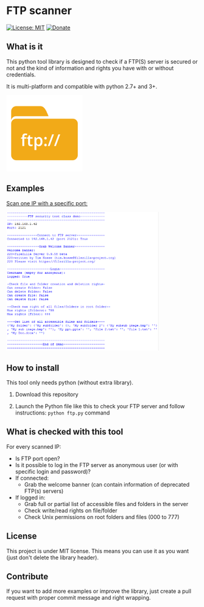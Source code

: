 # FTP scanner
[![License: MIT](https://img.shields.io/badge/License-MIT-brightgreen.svg)](https://github.com/QuentinCG/FTP-Security-Scanner/blob/master/LICENSE.md) [![Donate](https://img.shields.io/badge/Donate-PayPal-blue.svg)](https://paypal.me/QuentinCG)

## What is it

This python tool library is designed to check if a FTP(S) server is secured or not
and the kind of information and rights you have with or without credentials.

It is multi-platform and compatible with python 2.7+ and 3+.

<img src="ftp.png" width="200">

## Examples

<a target="_blank" href="https://github.com/QuentinCG/FTP-Security-Scanner/blob/master/utils/ftp.py">Scan one IP with a specific port:</a>

<img src="example_one_ip.png" width="400">

## How to install

This tool only needs python (without extra library).

1) Download this repository

2) Launch the Python file like this to check your FTP server and follow instructions: `python ftp.py` command

## What is checked with this tool

For every scanned IP:
 - Is FTP port open?
 - Is it possible to log in the FTP server as anonymous user (or with specific login and password)?
 - If connected:
   - Grab the welcome banner (can contain information of deprecated FTP(s) servers)
 - If logged in:
   - Grab full or partial list of accessible files and folders in the server
   - Check write/read rights on file/folder
   - Check Unix permissions on root folders and files (000 to 777)

## License

This project is under MIT license. This means you can use it as you want (just don't delete the library header).

## Contribute

If you want to add more examples or improve the library, just create a pull request with proper commit message and right wrapping.
